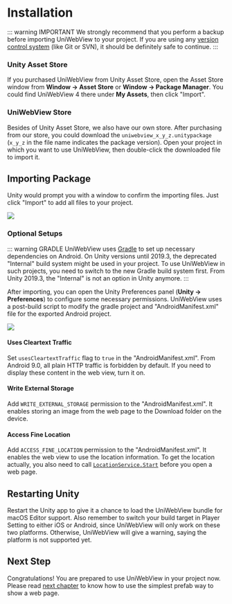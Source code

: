 # Installation

::: warning IMPORTANT
We strongly recommend that you perform a backup before importing UniWebView to your project. If you are using any [version control system](https://en.wikipedia.org/wiki/Version_control) (like Git or SVN), it should be definitely safe to continue.
:::

### Unity Asset Store

If you purchased UniWebView from Unity Asset Store, open the Asset Store window from **Window → Asset Store** or **Window → Package Manager**. You could find UniWebView 4 there under **My Assets**, then click "Import".

### UniWebView Store

Besides of Unity Asset Store, we also have our own store. After purchasing from our store, you could download the `uniwebview_x_y_z.unitypackage` (`x_y_z` in the file name indicates the package version). Open your project in which you want to use UniWebView, then double-click the downloaded file to import it.

## Importing Package

Unity would prompt you with a window to confirm the importing files. Just click "Import" to add all files to your project.

![](/images/importing-v4.png)

### Optional Setups

::: warning GRADLE
UniWebView uses [Gradle](https://docs.unity3d.com/Manual/android-gradle-overview.html) to set up necessary dependencies on Android. On Unity versions until 2019.3, the deprecated "Internal" build system might be used in your project. To use UniWebView in such projects, you need to switch to the new Gradle build system first. From Unity 2019.3, the "Internal" is not an option in Unity anymore.
:::

After importing, you can open the Unity Preferences panel (**Unity → Preferences**) to configure some necessary permissions. UniWebView uses a post-build script to modify the gradle project and "AndroidManifest.xml" file for the exported Android project.

![](/images/preferences.png)

#### Uses Cleartext Traffic

Set `usesCleartextTraffic` flag to `true` in the "AndroidManifest.xml". From Android 9.0, all plain HTTP traffic is forbidden by default. If you need to display these content in the web view, turn it on.

#### Write External Storage

Add `WRITE_EXTERNAL_STORAGE` permission to the "AndroidManifest.xml". It enables storing an image from the web page to the Download folder on the device.

#### Access Fine Location

Add `ACCESS_FINE_LOCATION` permission to the "AndroidManifest.xml". It enables the web view to use the location information. To get the location actually, you also need to call [`LocationService.Start`](https://docs.unity3d.com/ScriptReference/LocationService.Start.html) before you open a web page.

## Restarting Unity

Restart the Unity app to give it a chance to load the UniWebView bundle for macOS Editor support. Also remember to switch your build target in Player Setting to either iOS or Android, since UniWebView will only work on these two platforms. Otherwise, UniWebView will give a warning, saying the platform is not supported yet.

## Next Step

Congratulations! You are prepared to use UniWebView in your project now. Please read [next chapter](./using-prefab.md) to know how to use the simplest prefab way to show a web page.
